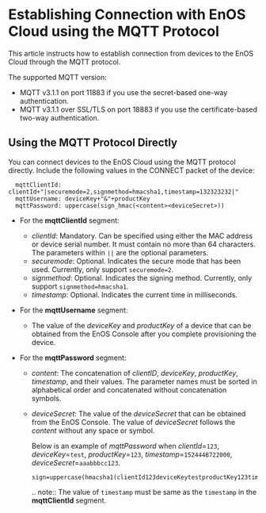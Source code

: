 # Establishing Connection with EnOS Cloud using the MQTT Protocol

This article instructs how to establish connection from devices to the EnOS Cloud through the MQTT protocol.


The supported MQTT version:

- MQTT v3.1.1 on port 11883 if you use the secret-based one-way authentication.
- MQTT v3.1.1 over SSL/TLS on port 18883 if you use the certificate-based two-way authentication.


## Using the MQTT Protocol Directly

You can connect devices to the EnOS Cloud using the MQTT protocol directly. Include the following values in the CONNECT packet of the device:

```
  mqttClientId: clientId+"|securemode=2,signmethod=hmacsha1,timestamp=132323232|"
  mqttUsername: deviceKey+"&"+productKey
  mqttPassword: uppercase(sign_hmac(<content><deviceSecret>))
 ```


 - For the **mqttClientId** segment:
   - _clientId_: Mandatory. Can be specified using either the MAC address or device serial number. It must contain no more than 64 characters. The parameters within  ``||`` are the optional parameters.
   - _securemode_: Optional. Indicates the secure mode that has been used. Currently, only support `securemode=2`.
   - _signmethod_: Optional. Indicates the signing method. Currently, only support `signmethod=hmacsha1`.
   - _timestamp_: Optional. Indicates the current time in milliseconds.

 - For the **mqttUsername** segment:
   - The value of the _deviceKey_ and _productKey_ of a device that can be obtained from the EnOS Console after you complete provisioning the device.

 - For the **mqttPassword** segment:
   - _content_: The concatenation of _clientID_, _deviceKey_, _productKey_, _timestamp_, and their values. The parameter names must be sorted in alphabetical order and concatenated without concatenation symbols.  
   - _deviceSecret_: The value of the _deviceSecret_ that can be obtained from the EnOS Console. The value of _deviceSecret_ follows the _content_ without any space or symbol.

     Below is an example of _mqttPassword_ when _clientId_=`123`, _deviceKey_=`test`, _productKey_=`123`, _timestamp_=`1524448722000`, _deviceSecret_=`aaabbbcc123`.

     ```
     sign=uppercase(hmacsha1(clientId123deviceKeytestproductKey123timestamp1524448722000aaabbbcc123))
     ```

     .. note:: The value of `timestamp` must be same as the `timestamp` in the **mqttClientId** segment.
